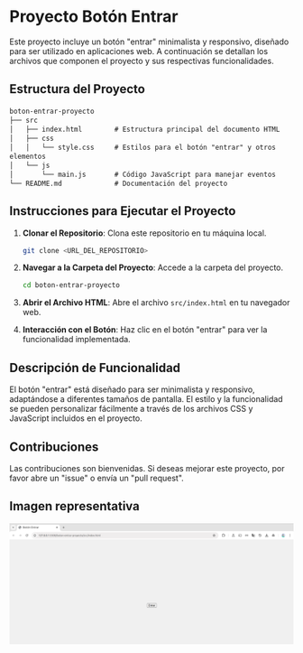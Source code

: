 # Proyecto Botón Entrar

Este proyecto incluye un botón "entrar" minimalista y responsivo, diseñado para ser utilizado en aplicaciones web. A continuación se detallan los archivos que componen el proyecto y sus respectivas funcionalidades.

## Estructura del Proyecto

```
boton-entrar-proyecto
├── src
│   ├── index.html        # Estructura principal del documento HTML
│   ├── css
│   │   └── style.css     # Estilos para el botón "entrar" y otros elementos
│   └── js
│       └── main.js       # Código JavaScript para manejar eventos
└── README.md             # Documentación del proyecto
```

## Instrucciones para Ejecutar el Proyecto

1. **Clonar el Repositorio**: Clona este repositorio en tu máquina local.
   
   ```bash
   git clone <URL_DEL_REPOSITORIO>
   ```

2. **Navegar a la Carpeta del Proyecto**: Accede a la carpeta del proyecto.

   ```bash
   cd boton-entrar-proyecto
   ```

3. **Abrir el Archivo HTML**: Abre el archivo `src/index.html` en tu navegador web.

4. **Interacción con el Botón**: Haz clic en el botón "entrar" para ver la funcionalidad implementada.

## Descripción de Funcionalidad

El botón "entrar" está diseñado para ser minimalista y responsivo, adaptándose a diferentes tamaños de pantalla. El estilo y la funcionalidad se pueden personalizar fácilmente a través de los archivos CSS y JavaScript incluidos en el proyecto.

## Contribuciones

Las contribuciones son bienvenidas. Si deseas mejorar este proyecto, por favor abre un "issue" o envía un "pull request".


## Imagen representativa

![alt text](image-1.png)